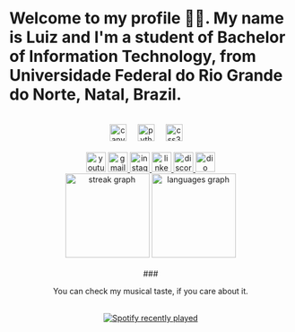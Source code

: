 # Welcome to my profile 👋🏼. My name is Luiz and I'm a student of Bachelor of Information Technology, from Universidade Federal do Rio Grande do Norte, Natal, Brazil.

<br>

<div align="center">
  <img src="https://cdn.jsdelivr.net/gh/devicons/devicon/icons/canva/canva-original.svg" height="30" alt="canva logo"  />
  <img width="12" />
  <img src="https://cdn.jsdelivr.net/gh/devicons/devicon/icons/python/python-original.svg" height="30" alt="python logo"  />
  <img width="12" />
  <img src="https://cdn.jsdelivr.net/gh/devicons/devicon/icons/css3/css3-original.svg" height="30" alt="css3 logo"  />
  <img width="12" />
</div>

<br>

<div align="center">
   <img src="https://img.shields.io/static/v1?message=Youtube&logo=youtube&label=&color=FF0000&logoColor=white&labelColor=&style=for-the-badge" height="35" alt="youtube logo"  />
   <a href="mailto:luzdrik0@gmail.com" target="_blank">
    <img src="https://img.shields.io/static/v1?message=Gmail&logo=gmail&label=&color=D14836&logoColor=white&labelColor=&style=for-the-badge" height="35" alt="gmail logo"  />
  </a>
  <a href="https://instagram.com/luzdrik" target="_blank">
    <img src="https://img.shields.io/static/v1?message=Instagram&logo=instagram&label=&color=E4405F&logoColor=white&labelColor=&style=for-the-badge" height="35" alt="instagram logo"  />
  </a>
  <a href="https://www.linkedin.com/in/luzdrik/" target="_blank">
    <img src="https://img.shields.io/static/v1?message=LinkedIn&logo=linkedin&label=&color=0077B5&logoColor=white&labelColor=&style=for-the-badge" height="35" alt="linkedin logo"  />
  </a>
  <a href="https://discord.com/users/luzdrik" target="_blank">
    <img src="https://img.shields.io/static/v1?message=Discord&logo=discord&label=&color=7289DA&logoColor=white&labelColor=&style=for-the-badge" height="35" alt="discord logo"  />
  </a>
  <a href="https://web.dio.me/users/luizfelype_araujo0" target="_blank">
    <img src="https://img.shields.io/static/v1?message=DIO&logo=dio&label=&color=0077B5&logoColor=white&labelColor=&style=for-the-badge" height="35" alt="dio logo"  />
  </a>

<div align="center">
  <img src="https://streak-stats.demolab.com?user=luzdrik&locale=en&mode=weekly&theme=dracula&hide_border=false&border_radius=5&date_format=j%20M%5B%20Y%5D" height="150" alt="streak graph"  />
  <img src="https://github-readme-stats.vercel.app/api/top-langs?username=luzdrik&locale=en&hide_title=false&layout=compact&card_width=320&langs_count=6&theme=dracula&hide_border=false" height="150" alt="languages graph"  />
</div>

<br>
###

<p align="center">You can check my musical taste, if you care about it.</p>

<br>

<div align="center">
  <a href="https://open.spotify.com/user/canalantons14">
    <img src="https://spotify-recently-played-readme.vercel.app/api?user=31226uoaozfbsmykxrlojgem4bdy&count=5&unique=true" alt="Spotify recently played"  />
  </a>
</div>

<br>
<br>
